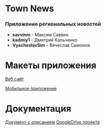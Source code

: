 # Town News
### Приложение региональных новостей
- **savvinm** - Максим Саввин <br>
- **kadmiy1** - Дмитрий Кальченко<br>
- **VyacheslavSim** - Вячеслав Симонов 


# Макеты приложения
[Веб сайт](https://www.figma.com/proto/bS3WN7hbUzdXGCH3PDTtRK/%D0%A2%D0%9F?node-id=13%3A90&scaling=scale-down&page-id=11%3A89&starting-point-node-id=13%3A90)

[Мобильное приложение](https://www.figma.com/proto/bS3WN7hbUzdXGCH3PDTtRK/%D0%A2%D0%9F?node-id=113%3A94&scaling=scale-down&page-id=57%3A73&starting-point-node-id=113%3A94)
# Документация
[Документ с описанием](https://docs.google.com/document/d/1Enm5rn-7wtAPZT1pKJF62GHmUhlnd3gaeRt6F9swoEs/edit?usp=sharing)
[GoogleDrive проекта](https://drive.google.com/drive/folders/16mK8To9MVgV_VdqD4lTKubeOx6zr2n5E?usp=sharing)
